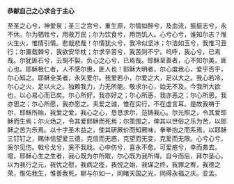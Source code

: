 **恭献自己之心求合于主心**

至圣之心兮，神爱泉；圣三之宫兮，重生原，尔情如醉兮，及血流，振振志兮，永不休。尔为牺牲兮，用救万民；尔为饮食兮，用饱饥人。心兮心兮，谁知尔志？惟火生火，惟情引情。悲哉悲哉！尔情犹火兮，我冷似坚冰；尔洁如玉兮，我惟习丑行；尔置载棘兮，我欲安华枕；尔求辛苦兮，我苦则不宁。呜呼，我心兮，已焉哉。尔犹匪石兮，云胡不裂，负心之心兮，已焉哉。耶稣至善者，心不知尔美，匪心也。耶稣极仁者，人不感尔惠，匪人也！耶稣大明者，尔心度我心，爱乎否乎，尔心知之。耶稣全美者，永矢爱尔。我爱若小，尔爱之大，足以大之。我心若冷，尔心之火，足以火之。独赖我力，力无所能。敬求尔心，始无不及。今我所大欲也，以心易心而已矣。尔心所好，我亦好之；尔心所恶，我亦恶之；尔心所思，我亦思之；尔心所愿，我亦愿之。夫爱之诚，惟在实行，不在虚言耳。是故我祷于尔，耶稣所贻，我爱之爱，我心之心，恳恳求尔，范铸我心。尔光照之，令其爱耶稣而生焉；尔火炀之，令其爱耶稣而死焉；尔策围之，俾其以世俗之乐为苦，以耶稣之苦为乐焉。以十字圣木益之，使其研厥价而知厥味，拳拳抱之而系焉。以耶稣三钉钉之，赐体信望爱三德，克信而无惑，克望而无变，克爱而无限。心兮心兮，奚尔见伤。戟兮戈兮，奚不我戕。心中伤兮，喜永不愈。可爱疮兮，幸而弗去。噫，耶稣心生之生者，我心既为尔所取，尔心既为我所得。自今而后，拜尔圣心，以为我行之元，我忧之慰，我病之痊，我悦之始，我谋之终，我罪之宥，我德之荣，惟佑我生，惟善我死，聊与尔如一，同睹天国之光，同得永福之庆。亚孟。